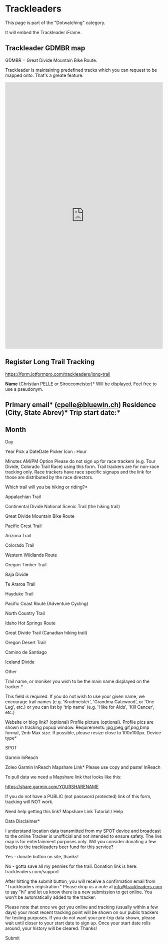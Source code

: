 # Trackleaders

This page is part of the "Dotwatching" category.

It will embed the Trackleader iFrame.


## Trackleader GDMBR map

GDMBR = Great Divide Mountain Bike Route.

Trackleader is maintaining predefined tracks which you can request to be mapped onto.
That's a greate feature.

<iframe src="https://trackleaders.com/dividef.php" frameborder="0" width="100%" height="850" allowfullscreen></iframe>


## Register Long Trail Tracking

https://form.jotformpro.com/trackleaders/long-trail

**Name** (Christian PELLE or Siroccomeister)* 
Will be displayed. Feel free to use a pseudonym.

**Primary email*** (cpelle@bluewin.ch) 
Residence (City, State Abrev)* 
Trip start date:*
 -
Month
 -
Day

Year
Pick a DateDate Picker Icon :
Hour

Minutes
AM/PM Option
Please do not sign up for race trackers (e.g. Tour Divide,  Colorado Trail Race) using this form.  Trail trackers are for non-race tracking only.  Race trackers have race specific signups and the link for those are distributed by the race directors.

Which trail will you be hiking or riding?*

Appalachian Trail

Continental Divide National Scenic Trail (the hiking trail)

Great Divide Mountain Bike Route

Pacific Crest Trail

Arizona Trail

Colorado Trail

Western Wildlands Route

Oregon Timber Trail

Baja Divide

Te Araroa Trail

Hayduke Trail

Pacific Coast Route (Adventure Cycling)

North Country Trail

Idaho Hot Springs Route

Great Divide Trail (Canadian hiking trail)

Oregon Desert Trail

Camino de Santiago

Iceland Divide

Other 

Trail name, or moniker you wish to be the main name displayed on the tracker.* 

This field is required.
If you do not wish to use your given name, we encourage trail names (e.g. 'Krudmeister', 'Grandma Gatewood', or 'One Leg', etc.) or you can list by 'trip name' (e.g. 'Hike for Aids', 'Kill Cancer', etc.)

Website or blog link? (optional) 
Profile picture (optional). 
Profile pics are shown in tracking popup window. Requirements: jpg,jpeg,gif,png,bmp format, 2mb Max size. If possible, please resize close to 100x100px.
Device type*

SPOT

Garmin InReach

Zoleo
Garmin InReach Mapshare Link* 
Please use copy and paste!
InReach

To pull data we need a Mapshare link that looks like this:

https://share.garmin.com/YOURSHARENAME

If you do not have a PUBLIC (not password protected) link of this form, tracking will NOT work.

Need help getting this link? Mapshare Link Tutorial / Help

Data Disclaimer*

I understand location data transmitted from my SPOT device and broadcast to the online Tracker is unofficial and not intended to ensure safety. The live map is for entertainment purposes only.
Will you consider donating a few bucks to the trackleaders beer fund for this service?

Yes - donate button on site, thanks!

No - gotta save all my pennies for the trail.
Donation link is here: trackleaders.com/support

 

After hitting the submit button, you will receive a confirmation email from "Trackleaders registration."  Please drop us a note at info@trackleaders.com to say "hi" and let us know there is a new submission to get online.  You won't be automatically added to the tracker.

Please note that once we get you online and tracking (usually within a few days) your most recent tracking point will be shown on our public trackers for testing purposes.  If you do not want your pre-trip data shown, please wait until closer to your start date to sign up. Once your start date rolls around, your history will be cleared. Thanks!

Submit





